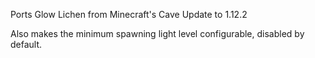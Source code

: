 Ports Glow Lichen from Minecraft's Cave Update to 1.12.2

Also makes the minimum spawning light level configurable, disabled by default.